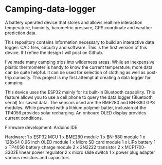 # Camping-data-logger
A battery operated device that stores and allows realtime interaction temperature, humidity, barometric pressure, GPS coordinate and weather prediction data.

This repository contains information necessary to build an interactive data logger: CAD files, circuitry and software. This is the first version of this device. If I refine the design I will post on Github.

I've made many camping trips into wilderness areas. While an inexpensive plastic thermometer is handy to know the current temperature, more data can be quite helpful. It can be used for selection of clothing as well as post-trip curiosity. This project is my first attempt at creating a data logger for camping.

This device uses the ESP32 mainly for its built-in Bluetooth capability. This feature allows you to use a cell phone to query the data logger (Bluetooth serial) for saved data. The sensors used are the BME280 and BN-880 GPS modules. While powered with a lithium polymer batter, inclusion of the TP4056 provides solar recharging. An onboard OLED display provides current conditions.

Firmware development: Arduino IDE

Hardware:
1 x ESP32 MCU
1 x BME280 module
1 x BN-880 module
1 x 128x64 0.96 inch OLED module
1 x Micro SD card module
1 x LiPo battery
1 x TP4056 battery charge module
2 x 2N2222 transistor
2 x MCP1700-3302E linear power regulator
2 x micro slide switch
1 x power plug adapter
various resistors and capacitors
